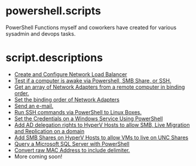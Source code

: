 powershell.scripts
==========

PowerShell Functions myself and coworkers have created for various sysadmin and devops tasks.

script.descriptions
======

* [Create and Configure Network Load Balancer](https://github.com/alexinslc/powershell/blob/master/ConfigureNLB.ps1)
* [Test if a computer is awake via Powershell, SMB Share, or SSH.](https://github.com/alexinslc/powershell/blob/master/Test-IsAwake.ps1)
* [Get an array of Network Adapters from a remote computer in binding order.](https://github.com/alexinslc/powershell/blob/master/Get-NICBindings.ps1)
* [Set the binding order of Network Adapters]()
* [Send an e-mail.](https://github.com/alexinslc/powershell/blob/master/Send-Email.ps1)
* [Run SSH commands via PowerShell to Linux Boxes.](https://github.com/alexinslc/powershell/blob/master/Invoke-SSHCommand.ps1)
* [Set the Credentials on a Windows Service Using PowerShell](https://github.com/alexinslc/powershell/blob/master/Set-ServiceCreds.ps1)
* [Add AD delegation rights to HyperV Hosts to allow SMB, Live Migration and Replication on a domain](https://github.com/alexinslc/powershell/blob/master/Set-ConstrainedDelegation.ps1)
* [Add SMB Shares on HyperV Hosts to allow VMs to live on UNC Shares](https://github.com/alexinslc/powershell/blob/master/Set-SMBShares.ps1)
* [Query a Microsoft SQL Server with PowerShell](https://github.com/alexinslc/powershell/blob/master/Get-SQL.ps1)
* [Convert raw MAC Address to include delimiter.](https://github.com/alexinslc/powershell/blob/master/ConvertTo-MacAddress.ps1)
* More coming soon!
